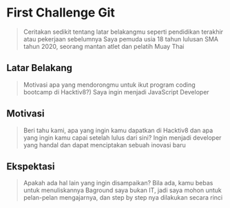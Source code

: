 # First Challenge Git

> Ceritakan sedikit tentang latar belakangmu seperti pendidikan terakhir atau pekerjaan sebelumnya
> Saya pemuda usia 18 tahun lulusan SMA tahun 2020, seorang mantan atlet dan pelatih Muay Thai
## Latar Belakang

> Motivasi apa yang mendorongmu untuk ikut program coding bootcamp di Hacktiv8?)
> Saya ingin menjadi JavaScript Developer
## Motivasi

> Beri tahu kami, apa yang ingin kamu dapatkan di Hacktiv8 dan apa yang ingin kamu capai setelah lulus dari sini?
>Ingin menjadi developer yang handal dan dapat menciptakan sebuah inovasi baru
## Ekspektasi

> Apakah ada hal lain yang ingin disampaikan? Bila ada, kamu bebas untuk menuliskannya
> Baground saya bukan IT, jadi saya mohon untuk pelan-pelan mengajarnya, dan step by step nya dilakukan secara rinci
